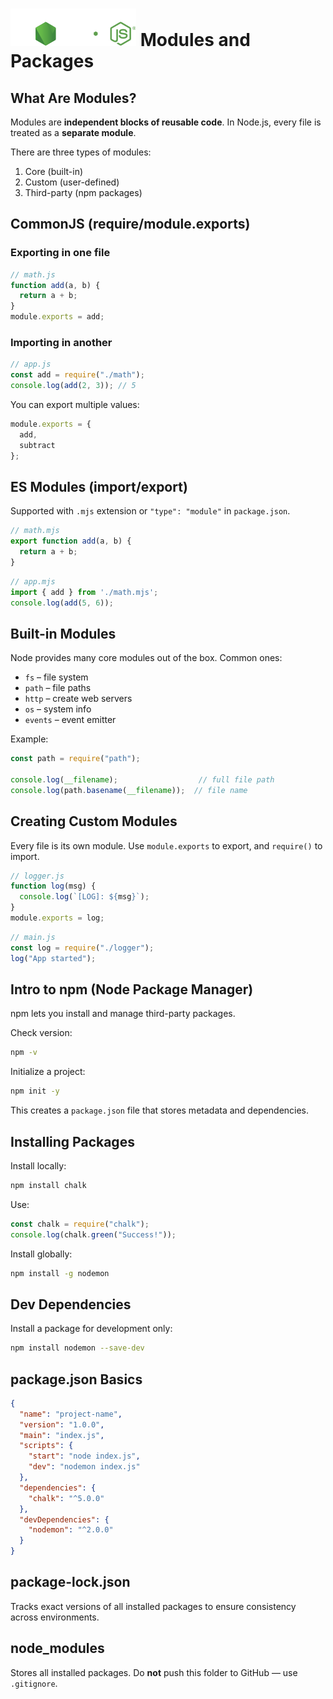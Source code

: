 # ![ ](../assets/nodejs-logo.svg) Modules and Packages

## What Are Modules?

Modules are **independent blocks of reusable code**. In Node.js, every file is treated as a **separate module**.

There are three types of modules:

1. Core (built-in)
2. Custom (user-defined)
3. Third-party (npm packages)

## CommonJS (require/module.exports)

### Exporting in one file

```js
// math.js
function add(a, b) {
  return a + b;
}
module.exports = add;
```

### Importing in another

```js
// app.js
const add = require("./math");
console.log(add(2, 3)); // 5
```

You can export multiple values:

```js
module.exports = {
  add,
  subtract
};
```

## ES Modules (import/export)

Supported with `.mjs` extension or `"type": "module"` in `package.json`.

```js
// math.mjs
export function add(a, b) {
  return a + b;
}
```

```js
// app.mjs
import { add } from './math.mjs';
console.log(add(5, 6));
```

## Built-in Modules

Node provides many core modules out of the box. Common ones:

* `fs` – file system
* `path` – file paths
* `http` – create web servers
* `os` – system info
* `events` – event emitter

Example:

```js
const path = require("path");

console.log(__filename);                  // full file path
console.log(path.basename(__filename));  // file name
```

## Creating Custom Modules

Every file is its own module. Use `module.exports` to export, and `require()` to import.

```js
// logger.js
function log(msg) {
  console.log(`[LOG]: ${msg}`);
}
module.exports = log;
```

```js
// main.js
const log = require("./logger");
log("App started");
```

## Intro to npm (Node Package Manager)

npm lets you install and manage third-party packages.

Check version:

```bash
npm -v
```

Initialize a project:

```bash
npm init -y
```

This creates a `package.json` file that stores metadata and dependencies.

## Installing Packages

Install locally:

```bash
npm install chalk
```

Use:

```js
const chalk = require("chalk");
console.log(chalk.green("Success!"));
```

Install globally:

```bash
npm install -g nodemon
```

## Dev Dependencies

Install a package for development only:

```bash
npm install nodemon --save-dev
```

## package.json Basics

```json
{
  "name": "project-name",
  "version": "1.0.0",
  "main": "index.js",
  "scripts": {
    "start": "node index.js",
    "dev": "nodemon index.js"
  },
  "dependencies": {
    "chalk": "^5.0.0"
  },
  "devDependencies": {
    "nodemon": "^2.0.0"
  }
}
```

## package-lock.json

Tracks exact versions of all installed packages to ensure consistency across environments.

## node\_modules

Stores all installed packages. Do **not** push this folder to GitHub — use `.gitignore`.
